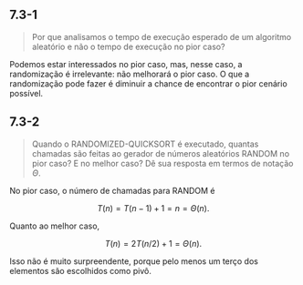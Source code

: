 ## 7.3-1

> Por que analisamos o tempo de execução esperado de um algoritmo aleatório e não o tempo de execução no pior caso?

Podemos estar interessados no pior caso, mas, nesse caso, a randomização é irrelevante: não melhorará o pior caso. O que a randomização pode fazer é diminuir a chance de encontrar o pior cenário possível.

## 7.3-2

> Quando o $\text{RANDOMIZED-QUICKSORT}$ é executado, quantas chamadas são feitas ao gerador de números aleatórios $\text{RANDOM}$ no pior caso? E no melhor caso? Dê sua resposta em termos de notação $\Theta$.

No pior caso, o número de chamadas para $\text{RANDOM}$ é

$$T(n) = T(n - 1) + 1 = n = \Theta(n).$$

Quanto ao melhor caso,

$$T(n) = 2T(n / 2) + 1 = \Theta(n).$$

Isso não é muito surpreendente, porque pelo menos um terço dos elementos são escolhidos como pivô.